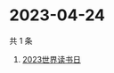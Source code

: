 # 2023-04-24

共 1 条

<!-- BEGIN -->
<!-- 最后更新时间 Mon Apr 24 2023 06:10:32 GMT+0800 (China Standard Time) -->

1. [2023世界读书日](https://www.zhihu.com/search?q=2023世界读书日)

<!-- END -->
